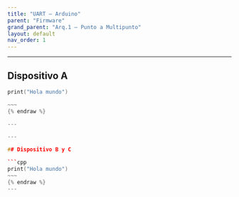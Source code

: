 ```yaml
---
title: "UART — Arduino"
parent: "Firmware"
grand_parent: "Arq.1 — Punto a Multipunto"
layout: default
nav_order: 1
---
```


---

## Dispositivo A

```cpp
print("Hola mundo")

~~~
{% endraw %}

---

---

## Dispositivo B y C

```cpp
print("Hola mundo")
~~~
{% endraw %}
---
